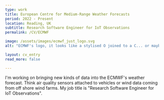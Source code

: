 ```yaml
---
type: work
title: European Centre for Medium-Range Weather Forecasts
period: 2022 - Present
location: Reading, UK
subtitle: Research Software Engineer for IoT Observations
permalink: /CV/ECMWF

image: /assets/images/ecmwf_just_logo.svg
alt: "ECMWF's logo, it looks like a stylised O joined to a C... or maybe a G joined to a C."

layout: cv_entry
read_more: false

---
```


I'm working on bringing new kinds of data into the ECMWF's weather forecast. Think air quality sensors attached to vehicles or wind data coming from off shore wind farms. My job title is "Research Software Engineer for IoT Observations".